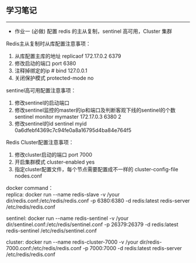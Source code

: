 ## 学习笔记
----
- 作业一 (必做) 配置 redis 的主从复制，sentinel 高可用，Cluster 集群

Redis主从复制时从库配置注意事项：
1. 从库配置主库的地址 replicaof 172.17.0.2 6379
2. 修改启动的端口 port 6380
3. 注释掉绑定的ip # bind 127.0.0.1
4. 关闭保护模式 protected-mode no

sentinel高可用配置注意事项：
1. 修改sentinel的启动端口
2. 修改sentinel监控的master的ip和端口及判断客观下线的sentinel的个数 sentinel monitor mymaster 172.17.0.3 6380 2
3. 修改sentinel的id sentinel myid 0a6dfebf4369c7c94fe0a8a16795d4ba84e764f5

Redis Cluster配置注意事项：
1. 修改cluster启动的端口 port 7000
2. 开启集群模式 cluster-enabled yes
3. 指定cluster配置文件，每个节点需要配置成不一样的 cluster-config-file nodes.conf

docker command：<br>
replica: docker run --name redis-slave -v /your dir/redis.conf:/etc/redis/redis.conf -p 6380:6380 -d redis:latest redis-server /etc/redis/redis.conf<br>

sentinel: docker run --name redis-sentinel -v /your dir/sentinel.conf:/etc/redis/sentinel.conf -p 26379:26379 -d redis:latest redis-sentinel /etc/redis/sentinel.conf<br>

cluster: docker run --name redis-cluster-7000 -v /your dir/redis-7000.conf:/etc/redis/redis.conf -p 7000:7000 -d redis:latest redis-server /etc/redis/redis.conf

